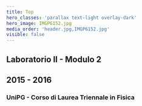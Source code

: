 ```yaml
---
title: Top
hero_classes: 'parallax text-light overlay-dark'
hero_image: IMGP6152.jpg
media_order: 'header.jpg,IMGP6152.jpg'
visible: false
---
```


## Laboratorio II - Modulo 2
## 2015 - 2016
### UniPG - Corso di Laurea Triennale in Fisica